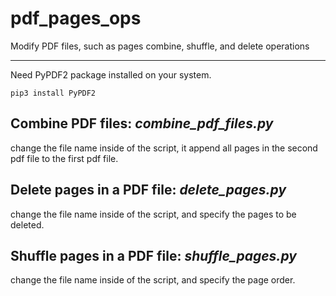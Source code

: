 # pdf_pages_ops
Modify PDF files, such as pages combine, shuffle, and delete operations

***

Need PyPDF2 package installed on your system.

    pip3 install PyPDF2

## Combine PDF files: *combine_pdf_files.py*
change the file name inside of the script, it append all pages in the second pdf file to the first pdf file.

## Delete pages in a PDF file: *delete_pages.py*
change the file name inside of the script, and specify the pages to be deleted.

## Shuffle pages in a PDF file: *shuffle_pages.py*
change the file name inside of the script, and specify the page order.